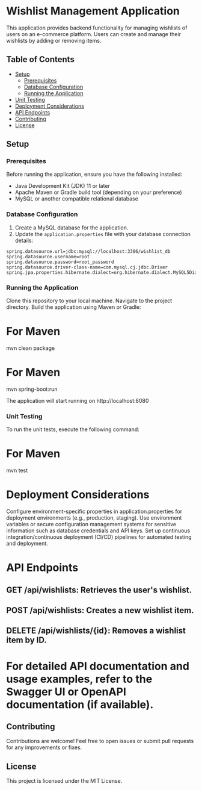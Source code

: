 # Wishlist Management Application

This application provides backend functionality for managing wishlists of users on an e-commerce platform. Users can create and manage their wishlists by adding or removing items.

## Table of Contents

- [Setup](#setup)
  - [Prerequisites](#prerequisites)
  - [Database Configuration](#database-configuration)
  - [Running the Application](#running-the-application)
- [Unit Testing](#unit-testing)
- [Deployment Considerations](#deployment-considerations)
- [API Endpoints](#api-endpoints)
- [Contributing](#contributing)
- [License](#license)

## Setup

### Prerequisites

Before running the application, ensure you have the following installed:

- Java Development Kit (JDK) 11 or later
- Apache Maven or Gradle build tool (depending on your preference)
- MySQL or another compatible relational database

### Database Configuration

1. Create a MySQL database for the application.
2. Update the `application.properties` file with your database connection details:

```properties
spring.datasource.url=jdbc:mysql://localhost:3306/wishlist_db
spring.datasource.username=root
spring.datasource.password=root_password
spring.datasource.driver-class-name=com.mysql.cj.jdbc.Driver
spring.jpa.properties.hibernate.dialect=org.hibernate.dialect.MySQL5Dialect
```
### Running the Application

Clone this repository to your local machine.
Navigate to the project directory.
Build the application using Maven or Gradle:

# For Maven
mvn clean package

# For Maven
mvn spring-boot:run

The application will start running on http://localhost:8080

### Unit Testing
To run the unit tests, execute the following command:

# For Maven
mvn test

# Deployment Considerations
Configure environment-specific properties in application.properties for deployment environments (e.g., production, staging).
Use environment variables or secure configuration management systems for sensitive information such as database credentials and API keys.
Set up continuous integration/continuous deployment (CI/CD) pipelines for automated testing and deployment.

# API Endpoints
## GET /api/wishlists: Retrieves the user's wishlist.
## POST /api/wishlists: Creates a new wishlist item.
## DELETE /api/wishlists/{id}: Removes a wishlist item by ID.

# For detailed API documentation and usage examples, refer to the Swagger UI or OpenAPI documentation (if available).

## Contributing
Contributions are welcome! Feel free to open issues or submit pull requests for any improvements or fixes.

## License
This project is licensed under the MIT License.
